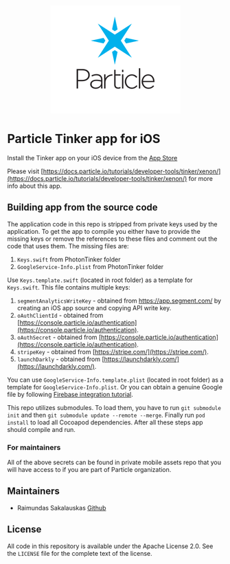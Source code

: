<p align="center">
<img src="particle-mark.png" alt="Particle" title="Particle">
</p>

# Particle Tinker app for iOS

Install the Tinker app on your iOS device from the [App Store](https://apps.apple.com/us/app/particle-iot/id991459054)

Please visit [https://docs.particle.io/tutorials/developer-tools/tinker/xenon/](https://docs.particle.io/tutorials/developer-tools/tinker/xenon/) for more info about this app.

## Building app from the source code

The application code in this repo is stripped from private keys used by the application. To get the app to compile you either have to provide the missing keys or remove the references to these files and comment out the code that uses them. The missing files are:
1. `Keys.swift` from PhotonTinker folder
2. `GoogleService-Info.plist` from PhotonTinker folder

Use `Keys.template.swift` (located in root folder) as a template for `Keys.swift`. This file contains multiple keys:
1. `segmentAnalyticsWriteKey` - obtained from https://app.segment.com/ by creating an iOS app source and copying API write key.
2. `oAuthClientId` - obtained from [https://console.particle.io/authentication](https://console.particle.io/authentication).
3. `oAuthSecret` - obtained from [https://console.particle.io/authentication](https://console.particle.io/authentication).
3. `stripeKey` - obtained from [https://stripe.com/](https://stripe.com/).
3. `launchDarkly` - obtained from [https://launchdarkly.com/](https://launchdarkly.com/).

You can use `GoogleService-Info.template.plist` (located in root folder) as a template for `GoogleService-Info.plist`. Or you can obtain a genuine Google file by following [Firebase integration tutorial](https://firebase.google.com/docs/ios/setup).

This repo utilizes submodules. To load them, you have to run `git submodule init` and then `git submodule update --remote --merge`. Finally run `pod install` to load all Cocoapod dependencies. After all these steps app should compile and run.

### For maintainers

All of the above secrets can be found in private mobile assets repo that you will have access to if you are part of Particle organization.

## Maintainers

- Raimundas Sakalauskas [Github](https://www.github.com/raimundassakalauskas)

## License

All code in this repository is available under the Apache License 2.0.  See the `LICENSE` file for the complete text of the license.
